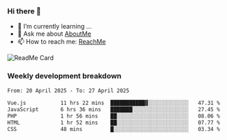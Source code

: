 ### Hi there 👋

- 🌱 I’m currently learning ...
- 💬 Ask me about [AboutMe](https://www.itzcy.com/about)
- 📫 How to reach me: [ReachMe](https://www.itzcy.com/about)

![ReadMe Card](https://github-readme-stats-ten-gilt.vercel.app/api?username=SuperChenYun&show_icons=true&title_color=fff&icon_color=79ff97&text_color=9f9f9f&bg_color=151515&hide_border=true)

### Weekly development breakdown
<!--START_SECTION:waka-->

```txt
From: 20 April 2025 - To: 27 April 2025

Vue.js           11 hrs 22 mins  ███████████▓░░░░░░░░░░░░░   47.31 %
JavaScript       6 hrs 36 mins   ███████░░░░░░░░░░░░░░░░░░   27.45 %
PHP              1 hr 56 mins    ██░░░░░░░░░░░░░░░░░░░░░░░   08.06 %
HTML             1 hr 52 mins    ██░░░░░░░░░░░░░░░░░░░░░░░   07.77 %
CSS              48 mins         █░░░░░░░░░░░░░░░░░░░░░░░░   03.34 %
```

<!--END_SECTION:waka-->
